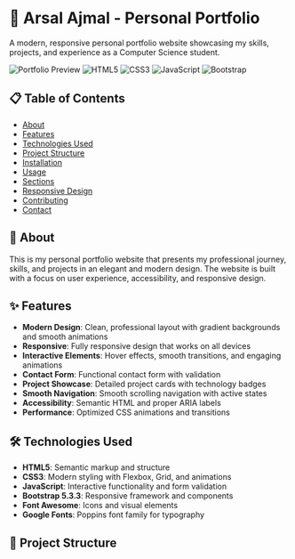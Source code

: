 # 🚀 Arsal Ajmal - Personal Portfolio

A modern, responsive personal portfolio website showcasing my skills, projects, and experience as a Computer Science student.

![Portfolio Preview](https://img.shields.io/badge/Status-Live-brightgreen)
![HTML5](https://img.shields.io/badge/HTML5-E34F26?style=flat&logo=html5&logoColor=white)
![CSS3](https://img.shields.io/badge/CSS3-1572B6?style=flat&logo=css3&logoColor=white)
![JavaScript](https://img.shields.io/badge/JavaScript-F7DF1E?style=flat&logo=javascript&logoColor=black)
![Bootstrap](https://img.shields.io/badge/Bootstrap-7952B3?style=flat&logo=bootstrap&logoColor=white)

## 📋 Table of Contents

- [About](#about)
- [Features](#features)
- [Technologies Used](#technologies-used)
- [Project Structure](#project-structure)
- [Installation](#installation)
- [Usage](#usage)
- [Sections](#sections)
- [Responsive Design](#responsive-design)
- [Contributing](#contributing)
- [Contact](#contact)

## 🎯 About

This is my personal portfolio website that presents my professional journey, skills, and projects in an elegant and modern design. The website is built with a focus on user experience, accessibility, and responsive design.

## ✨ Features

- **Modern Design**: Clean, professional layout with gradient backgrounds and smooth animations
- **Responsive**: Fully responsive design that works on all devices
- **Interactive Elements**: Hover effects, smooth transitions, and engaging animations
- **Contact Form**: Functional contact form with validation
- **Project Showcase**: Detailed project cards with technology badges
- **Smooth Navigation**: Smooth scrolling navigation with active states
- **Accessibility**: Semantic HTML and proper ARIA labels
- **Performance**: Optimized CSS animations and transitions

## 🛠️ Technologies Used

- **HTML5**: Semantic markup and structure
- **CSS3**: Modern styling with Flexbox, Grid, and animations
- **JavaScript**: Interactive functionality and form validation
- **Bootstrap 5.3.3**: Responsive framework and components
- **Font Awesome**: Icons and visual elements
- **Google Fonts**: Poppins font family for typography

## 📁 Project Structure
